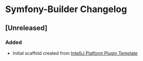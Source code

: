 <!-- Keep a Changelog guide -> https://keepachangelog.com -->

# Symfony-Builder Changelog

## [Unreleased]
### Added
- Initial scaffold created from [IntelliJ Platform Plugin Template](https://github.com/JetBrains/intellij-platform-plugin-template)
